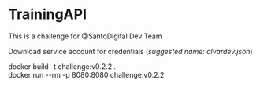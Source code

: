 # TrainingAPI
This is a challenge for @SantoDigital Dev Team  

Download service account for credentials (_suggested name: alvardev.json_)  
  
docker build -t challenge:v0.2.2 .  
docker run --rm -p 8080:8080 challenge:v0.2.2  
